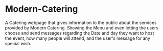 # Modern-Catering

A Catering webpage that gives information to the public about the services provided by Modern Catering. Showing the Menu and even letting the users choose and send messages regarding the Date and day they want to host the event, how many people will attend, and the user's message for any special wish.
